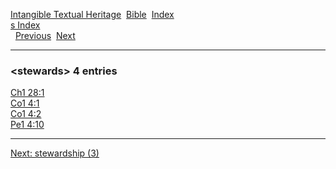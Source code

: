 [Intangible Textual Heritage](../../index)  [Bible](../index) 
[Index](index)   
[s Index](_s_)  
  [Previous](c10915)  [Next](c10917) 

------------------------------------------------------------------------

### &lt;stewards&gt; 4 entries

[Ch1 28:1](../kjv/ch1028.htm#001)  
[Co1 4:1](../kjv/co1004.htm#001)  
[Co1 4:2](../kjv/co1004.htm#002)  
[Pe1 4:10](../kjv/pe1004.htm#010)  

------------------------------------------------------------------------

[Next: stewardship (3)](c10917)
